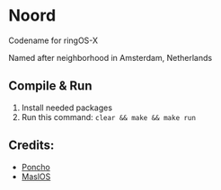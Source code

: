 # Noord
Codename for ringOS-X

Named after neighborhood in Amsterdam, Netherlands

## Compile & Run
1. Install needed packages
2. Run this command: `clear && make && make run`

## Credits:
- [Poncho](https://github.com/Absurdponcho/PonchoOS)
- [MaslOS](https://github.com/marceldobehere/MaslOS)
